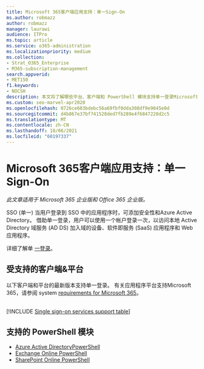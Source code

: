 ```yaml
---
title: Microsoft 365客户端应用支持：单一Sign-On
ms.author: robmazz
author: robmazz
manager: laurawi
audience: ITPro
ms.topic: article
ms.service: o365-administration
ms.localizationpriority: medium
ms.collection:
- Strat_O365_Enterprise
- M365-subscription-management
search.appverid:
- MET150
f1.keywords:
- NOCSH
description: 本文将了解哪些平台、客户端和 PowerShell 模块支持单一登录Microsoft 365。
ms.custom: seo-marvel-apr2020
ms.openlocfilehash: 0726ce603bdebc56a69fbf0dda308df9e9045e0d
ms.sourcegitcommit: d4b867e37bf741528ded7fb289e4f6847228d2c5
ms.translationtype: MT
ms.contentlocale: zh-CN
ms.lasthandoff: 10/06/2021
ms.locfileid: "60197337"
---
```

# <a name="microsoft-365-client-app-support-single-sign-on"></a>Microsoft 365客户端应用支持：单一Sign-On

*此文章适用于 Microsoft 365 企业版和 Office 365 企业版。* 

SSO (单一) 当用户登录到 SSO 中的应用程序时，可添加安全性和Azure Active Directory。 借助单一登录，用户可以使用一个帐户登录一次，以访问本地 Active Directory 域服务 (AD DS) 加入域的设备、软件即服务 (SaaS) 应用程序和 Web 应用程序。

详细了解单 [一登录](/azure/active-directory/manage-apps/what-is-single-sign-on)。

## <a name="supported-clients--platforms"></a>受支持的客户端&平台

以下客户端和平台的最新版本支持单一登录。 有关应用程序平台支持Microsoft 365，请参阅 system [requirements for Microsoft 365](/microsoft-365/microsoft-365-and-office-resources)。
<br>
<br>

[!INCLUDE [Single sign-on services support table](../includes/microsoft-365-client-support-single-sign-on-include.md)]

## <a name="supported-powershell-modules"></a>支持的 PowerShell 模块

- [Azure Active DirectoryPowerShell](/powershell/azure/active-directory/overview)
- [Exchange Online PowerShell](/powershell/exchange/exchange-online-powershell)
- [SharePoint Online PowerShell](/powershell/sharepoint/sharepoint-online/connect-sharepoint-online)
